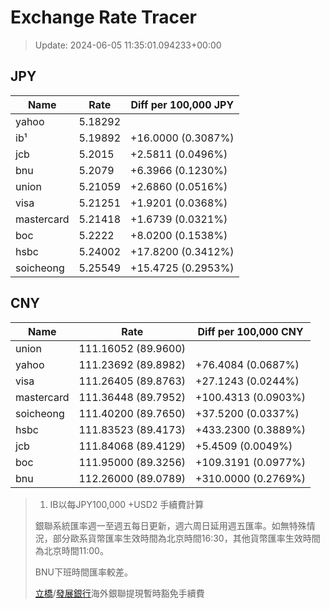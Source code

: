 # Exchange Rate Tracer

> Update: 2024-06-05 11:35:01.094233+00:00

## JPY

| Name       |    Rate | Diff per 100,000 JPY   |
|------------|---------|------------------------|
| yahoo      | 5.18292 |                        |
| ib¹        | 5.19892 | +16.0000 (0.3087%)     |
| jcb        | 5.2015  | +2.5811 (0.0496%)      |
| bnu        | 5.2079  | +6.3966 (0.1230%)      |
| union      | 5.21059 | +2.6860 (0.0516%)      |
| visa       | 5.21251 | +1.9201 (0.0368%)      |
| mastercard | 5.21418 | +1.6739 (0.0321%)      |
| boc        | 5.2222  | +8.0200 (0.1538%)      |
| hsbc       | 5.24002 | +17.8200 (0.3412%)     |
| soicheong  | 5.25549 | +15.4725 (0.2953%)     |

## CNY

| Name       | Rate                | Diff per 100,000 CNY   |
|------------|---------------------|------------------------|
| union      | 111.16052	(89.9600) |                        |
| yahoo      | 111.23692	(89.8982) | +76.4084 (0.0687%)     |
| visa       | 111.26405	(89.8763) | +27.1243 (0.0244%)     |
| mastercard | 111.36448	(89.7952) | +100.4313 (0.0903%)    |
| soicheong  | 111.40200	(89.7650) | +37.5200 (0.0337%)     |
| hsbc       | 111.83523	(89.4173) | +433.2300 (0.3889%)    |
| jcb        | 111.84068	(89.4129) | +5.4509 (0.0049%)      |
| boc        | 111.95000	(89.3256) | +109.3191 (0.0977%)    |
| bnu        | 112.26000	(89.0789) | +310.0000 (0.2769%)    |


> 1. IB以每JPY100,000 +USD2 手續費計算
>
> 銀聯系統匯率週一至週五每日更新，週六周日延用週五匯率。如無特殊情況，部分歐系貨幣匯率生效時間為北京時間16:30，其他貨幣匯率生效時間為北京時間11:00。
>
> BNU下班時間匯率較差。
>
> [立橋](https://www.wlbank.com.mo/uploads/ueditor/file/20181211/1544536513900230.pdf)/[發展銀行](https://www.mdb.com.mo/Service_Charges_20230728.pdf)海外銀聯提現暫時豁免手續費

